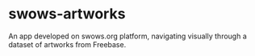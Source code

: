 # swows-artworks
An app developed on swows.org platform, navigating visually through a dataset of artworks from Freebase.

